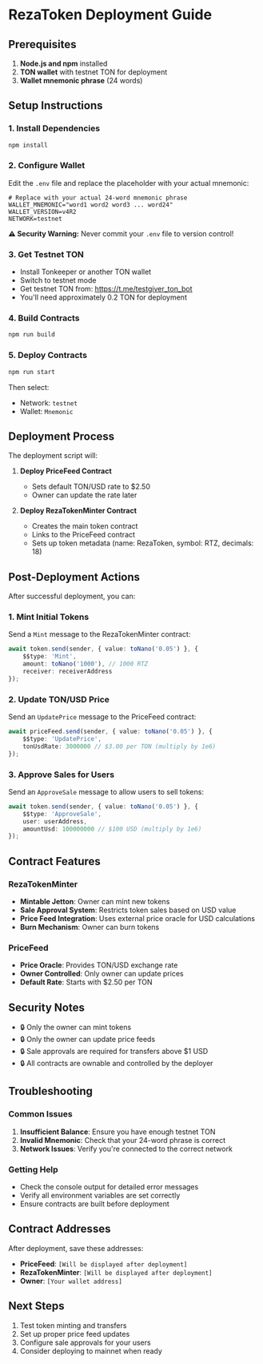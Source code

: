 # RezaToken Deployment Guide

## Prerequisites

1. **Node.js and npm** installed
2. **TON wallet** with testnet TON for deployment
3. **Wallet mnemonic phrase** (24 words)

## Setup Instructions

### 1. Install Dependencies

```bash
npm install
```

### 2. Configure Wallet

Edit the `.env` file and replace the placeholder with your actual mnemonic:

```env
# Replace with your actual 24-word mnemonic phrase
WALLET_MNEMONIC="word1 word2 word3 ... word24"
WALLET_VERSION=v4R2
NETWORK=testnet
```

**⚠️ Security Warning:** Never commit your `.env` file to version control!

### 3. Get Testnet TON

- Install Tonkeeper or another TON wallet
- Switch to testnet mode
- Get testnet TON from: <https://t.me/testgiver_ton_bot>
- You'll need approximately 0.2 TON for deployment

### 4. Build Contracts

```bash
npm run build
```

### 5. Deploy Contracts

```bash
npm run start
```

Then select:

- Network: `testnet`
- Wallet: `Mnemonic`

## Deployment Process

The deployment script will:

1. **Deploy PriceFeed Contract**
   - Sets default TON/USD rate to $2.50
   - Owner can update the rate later

2. **Deploy RezaTokenMinter Contract**
   - Creates the main token contract
   - Links to the PriceFeed contract
   - Sets up token metadata (name: RezaToken, symbol: RTZ, decimals: 18)

## Post-Deployment Actions

After successful deployment, you can:

### 1. Mint Initial Tokens

Send a `Mint` message to the RezaTokenMinter contract:

```typescript
await token.send(sender, { value: toNano('0.05') }, {
    $$type: 'Mint',
    amount: toNano('1000'), // 1000 RTZ
    receiver: receiverAddress
});
```

### 2. Update TON/USD Price

Send an `UpdatePrice` message to the PriceFeed contract:

```typescript
await priceFeed.send(sender, { value: toNano('0.05') }, {
    $$type: 'UpdatePrice',
    tonUsdRate: 3000000 // $3.00 per TON (multiply by 1e6)
});
```

### 3. Approve Sales for Users

Send an `ApproveSale` message to allow users to sell tokens:

```typescript
await token.send(sender, { value: toNano('0.05') }, {
    $$type: 'ApproveSale',
    user: userAddress,
    amountUsd: 100000000 // $100 USD (multiply by 1e6)
});
```

## Contract Features

### RezaTokenMinter

- **Mintable Jetton**: Owner can mint new tokens
- **Sale Approval System**: Restricts token sales based on USD value
- **Price Feed Integration**: Uses external price oracle for USD calculations
- **Burn Mechanism**: Owner can burn tokens

### PriceFeed

- **Price Oracle**: Provides TON/USD exchange rate
- **Owner Controlled**: Only owner can update prices
- **Default Rate**: Starts with $2.50 per TON

## Security Notes

- 🔒 Only the owner can mint tokens
- 🔒 Only the owner can update price feeds
- 🔒 Sale approvals are required for transfers above $1 USD
- 🔒 All contracts are ownable and controlled by the deployer

## Troubleshooting

### Common Issues

1. **Insufficient Balance**: Ensure you have enough testnet TON
2. **Invalid Mnemonic**: Check that your 24-word phrase is correct
3. **Network Issues**: Verify you're connected to the correct network

### Getting Help

- Check the console output for detailed error messages
- Verify all environment variables are set correctly
- Ensure contracts are built before deployment

## Contract Addresses

After deployment, save these addresses:

- **PriceFeed**: `[Will be displayed after deployment]`
- **RezaTokenMinter**: `[Will be displayed after deployment]`
- **Owner**: `[Your wallet address]`

## Next Steps

1. Test token minting and transfers
2. Set up proper price feed updates
3. Configure sale approvals for your users
4. Consider deploying to mainnet when ready
